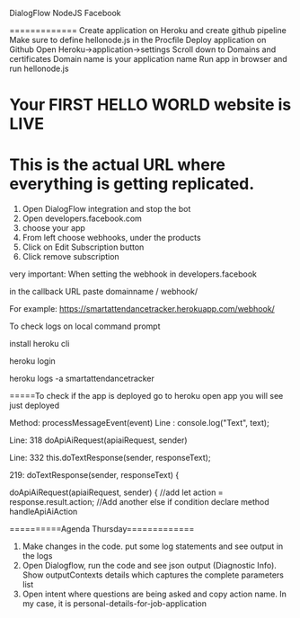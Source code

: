 DialogFlow
NodeJS
Facebook

=============
Create application on Heroku and create github pipeline
Make sure to define hellonode.js in the Procfile
Deploy application on Github
Open Heroku->application->settings
Scroll down to Domains and certificates
Domain name is your application name
Run app in browser and run hellonode.js

Your FIRST HELLO WORLD website is LIVE
=============

This is the actual URL where everything is getting replicated.
===============

1. Open DialogFlow integration and stop the bot
2. Open developers.facebook.com 
3. choose your app
4. From left choose webhooks, under the products
5. Click on Edit Subscription button
6. Click remove subscription

very important: When setting the webhook in developers.facebook

in the callback URL paste domainname / webhook/

For example:
https://smartattendancetracker.herokuapp.com/webhook/

To check logs on local command prompt

install heroku cli

heroku login

heroku logs -a smartattendancetracker

=====To check if the app is deployed
go to heroku
open app
you will see just deployed

Method: processMessageEvent(event)
Line :  console.log("Text", text);

Line: 318 doApiAiRequest(apiaiRequest, sender) 

Line: 332 this.doTextResponse(sender, responseText);

219: doTextResponse(sender, responseText) {

doApiAiRequest(apiaiRequest, sender) {
    //add
    let action = response.result.action;
    //Add another else if condition
declare method handleApiAiAction










==========Agenda Thursday=============
1. Make changes in the code. put some log statements and see output in the logs
2. Open Dialogflow, run the code and see json output (Diagnostic Info). Show outputContexts details which captures the complete parameters list
3. Open intent where questions are being asked and copy action name. In my case, it is personal-details-for-job-application

